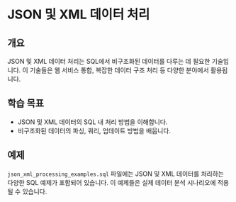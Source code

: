 # JSON 및 XML 데이터 처리

## 개요
JSON 및 XML 데이터 처리는 SQL에서 비구조화된 데이터를 다루는 데 필요한 기술입니다. 이 기술들은 웹 서비스 통합, 복잡한 데이터 구조 처리 등 다양한 분야에서 활용됩니다.

## 학습 목표
- JSON 및 XML 데이터의 SQL 내 처리 방법을 이해합니다.
- 비구조화된 데이터의 파싱, 쿼리, 업데이트 방법을 배웁니다.

## 예제
`json_xml_processing_examples.sql` 파일에는 JSON 및 XML 데이터를 처리하는 다양한 SQL 예제가 포함되어 있습니다. 이 예제들은 실제 데이터 분석 시나리오에 적용될 수 있습니다.

